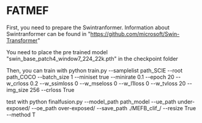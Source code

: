 # FATMEF
First, you need to prepare the Swintranformer.
Information about Swintranformer can be found in "https://github.com/microsoft/Swin-Transformer"

You need to place the pre trained model "swin_base_patch4_window7_224_22k.pth" in the checkpoint folder

Then, you can train with
python train.py --samplelist path_SCIE --root path_COCO --batch_size 1 --miniset true --minirate 0.1 --epoch 20  --w_crloss 0.2 --w_ssimloss 0 --w_mseloss 0 --w_l1loss 0 --w_tvloss 20 --img_size 256 --crloss True

test with
python finalfusion.py --model_path path_model --ue_path under-exposed/ --oe_path over-exposed/ --save_path ./MEFB_clif_/ --resize True --method T
